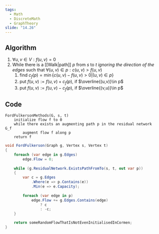 ```yaml
---
tags:
  - Math
  - DiscreteMath
  - GraphTheory
slide: "14.26"
---
```

## Algorithm
1. $\forall u,v\in V:f(u,v)=0$
2. While there is a [[Walk|path]] $p$ from $s$ to $t$ *ignoring the direction of the edges* such that $\forall (u,v)\in p:c(u,v)>f(u,v)$
	1. find $c_f(p)=\min\{c(u,v)-f(u,v)>0|(u,v)\in p\}$
	2. put $f(u,v):=f(u,v)+c_f(p),$ if $\overline{(u,v)}\in p$
	3. put $f(u,v):=f(u,v)-c_f(p),$ if $\overline{(v,u)}\in p$
## Code 
``` 
FordFulkersonMethods(G, s, t)
	initialize flow f to 0
	while there exists an augmenting path p in the residual network G_f
		augment flow f along p
	return f
```

``` C#
void FordFulkerson(Graph g, Vertex s, Vertex t)
{
	foreach (var edge in g.Edges)
		edge.Flow = 0;
	
	while (g.ResidualNetwork.ExistsPathFromTo(s, t, out var p))
	{
		var c = g.Edges
			.Where(e => p.Contains(e))
			.Min(e => e.Capacity);
		
		foreach (var edge in p)
			edge.Flow += g.Edges.Contains(edge) 
				? c
				: -c;
	} 

	return someRandomFlowThatIsNotEvenInitialisedInCormen;
}
```